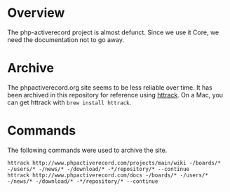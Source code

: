 # Overview
The php-activerecord project is almost defunct. Since we use it Core, we need the documentation not to go away.

# Archive
The phpactiverecord.org site seems to be less reliable over time. It has been archived in this repository for reference using [httrack](https://www.httrack.com/). On a Mac, you can get httrack with `brew install httrack`.

# Commands
The following commands were used to archive the site.
```
httrack http://www.phpactiverecord.com/projects/main/wiki -/boards/* -/users/* -/news/* -/download/* -*/repository/* --continue
httrack http://www.phpactiverecord.com/docs -/boards/* -/users/* -/news/* -/download/* -*/repository/* --continue
```
